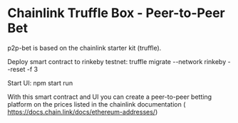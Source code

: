 # Chainlink Truffle Box - Peer-to-Peer Bet

p2p-bet is based on the chainlink starter kit (truffle). 


Deploy smart contract to rinkeby testnet:
truffle migrate --network rinkeby --reset -f 3

Start UI:
npm start run


With this smart contract and UI you can create a peer-to-peer betting platform on the prices listed in the chainlink documentation ( https://docs.chain.link/docs/ethereum-addresses/)
